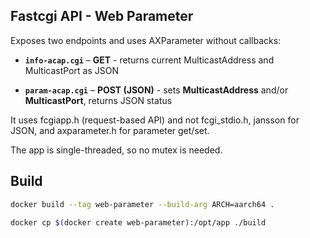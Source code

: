 ## Fastcgi API - Web Parameter 

Exposes two endpoints and uses AXParameter without callbacks:

- **`info-acap.cgi`** – **GET** - returns current MulticastAddress and MulticastPort as JSON

- **`param-acap.cgi`** – **POST (JSON)** - sets **MulticastAddress** and/or **MulticastPort**, returns JSON status

It uses fcgiapp.h (request-based API) and not fcgi_stdio.h, jansson for JSON, and axparameter.h for parameter get/set.

The app is single-threaded, so no mutex is needed.

## Build

```bash
docker build --tag web-parameter --build-arg ARCH=aarch64 .

```
```bash
docker cp $(docker create web-parameter):/opt/app ./build

```